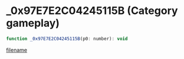 # _0x97E7E2C04245115B (Category gameplay)

```js
function _0x97E7E2C04245115B(p0: number): void
```

[filename](_0x97E7E2C04245115B_m.md ':include')